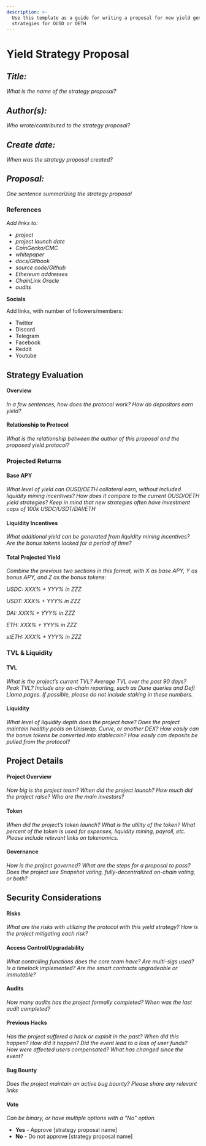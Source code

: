 ```yaml
---
description: >-
  Use this template as a guide for writing a proposal for new yield generating
  strategies for OUSD or OETH
---
```


# Yield Strategy Proposal

## _**Title:**_

_What is the name of the strategy proposal?_

## _**Author(s):**_

_Who wrote/contributed to the strategy proposal?_

## _**Create date:**_

_When was the strategy proposal created?_

## _**Proposal:**_

_One sentence summarizing the strategy proposal_

### **References**

_Add links to:_

* _project_
* _project launch date_
* _CoinGecko/CMC_
* _whitepaper_
* _docs/Gitbook_
* _source code/Github_
* _Ethereum addresses_
* _ChainLink Oracle_
* _audits_

**Socials**

Add links, with number of followers/members:

* Twitter
* Discord
* Telegram
* Facebook
* Reddit
* Youtube

## Strategy Evaluation

#### Overview

_In a few sentences, how does the protocol work? How do depositors earn yield?_

#### Relationship to Protocol

_What is the relationship between the author of this proposal and the proposed yield protocol?_

### Projected Returns

#### Base APY

_What level of yield can OUSD/OETH collateral earn, without included liquidity mining incentives? How does it compare to the current OUSD/OETH yield strategies? Keep in mind that new strategies often have investment caps of 100k USDC/USDT/DAI/ETH_

#### Liquidity Incentives

_What additional yield can be generated from liquidity mining incentives? Are the bonus tokens locked for a period of time?_

#### Total Projected Yield

_Combine the previous two sections in this format, with X as base APY, Y as bonus APY, and Z as the bonus tokens:_

_USDC: XXX% + YYY% in ZZZ_

_USDT: XXX% + YYY% in ZZZ_

_DAI: XXX% + YYY% in ZZZ_

_ETH: XXX% + YYY% in ZZZ_

_stETH: XXX% + YYY% in ZZZ_

### TVL & Liquidity

#### TVL

_What is the project’s current TVL? Average TVL over the past 90 days? Peak TVL? Include any on-chain reporting, such as Dune queries and Defi Llama pages. If possible, please do not include staking in these numbers._

#### Liquidity

_What level of liquidity depth does the project have? Does the project maintain healthy pools on Uniswap, Curve, or another DEX? How easily can the bonus tokens be converted into stablecoin? How easily can deposits be pulled from the protocol?_

## Project Details

#### Project Overview

_How big is the project team? When did the project launch? How much did the project raise? Who are the main investors?_

#### Token

_When did the project’s token launch? What is the utility of the token? What percent of the token is used for expenses, liquidity mining, payroll, etc. Please include relevant links on tokenomics._

#### Governance

_How is the project governed? What are the steps for a proposal to pass? Does the project use Snapshot voting, fully-decentralized on-chain voting, or both?_

## Security Considerations

#### Risks

_What are the risks with utilizing the protocol with this yield strategy? How is the project mitigating each risk?_

#### Access Control/Upgradability

_What controlling functions does the core team have? Are multi-sigs used? Is a timelock implemented? Are the smart contracts upgradeable or immutable?_

#### Audits

_How many audits has the project formally completed? When was the last audit completed?_

#### Previous Hacks

_Has the project suffered a hack or exploit in the past? When did this happen? How did it happen? Did the event lead to a loss of user funds? How were affected users compensated? What has changed since the event?_

#### Bug Bounty

_Does the project maintain an active bug bounty? Please share any relevant links_

#### Vote

_Can be binary, or have multiple options with a "No" option._

* **Yes** - Approve \[strategy proposal name]
* **No** - Do not approve \[strategy proposal name]

